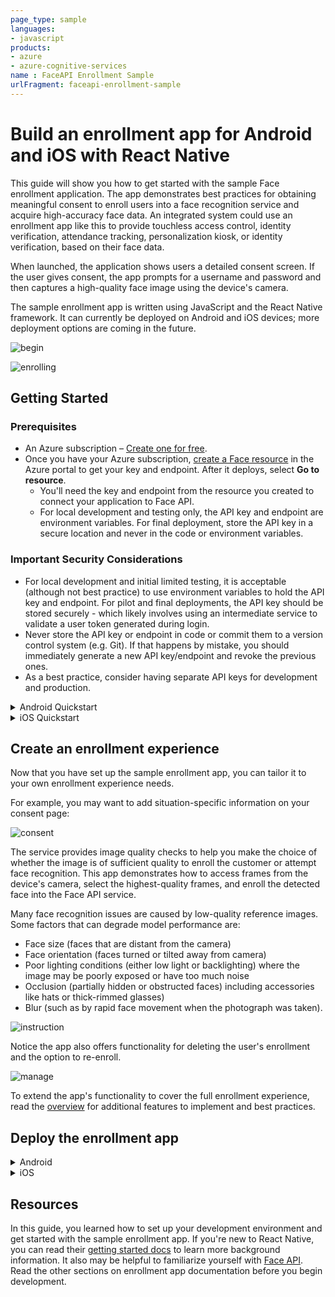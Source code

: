 ```yaml
---
page_type: sample
languages:
- javascript
products:
- azure
- azure-cognitive-services
name : FaceAPI Enrollment Sample
urlFragment: faceapi-enrollment-sample
---
```


# Build an enrollment app for Android and iOS with React Native

This guide will show you how to get started with the sample Face enrollment application. The app demonstrates best practices for obtaining meaningful consent to enroll users into a face recognition service and acquire high-accuracy face data. An integrated system could use an enrollment app like this to provide touchless access control, identity verification, attendance tracking, personalization kiosk, or identity verification, based on their face data.

When launched, the application shows users a detailed consent screen. If the user gives consent, the app prompts for a username and password and then captures a high-quality face image using the device's camera.

The sample enrollment app is written using JavaScript and the React Native framework. It can currently be deployed on Android and iOS devices; more deployment options are coming in the future.

![begin](./media/beginning.GIF "Beginning")

![enrolling](./media/enrolling.JPG "Enrolling")

## Getting Started

### Prerequisites

* An Azure subscription – [Create one for free](https://azure.microsoft.com/free/cognitive-services/).  
* Once you have your Azure subscription, [create a Face resource](https://portal.azure.com/#create/Microsoft.CognitiveServicesFace) in the Azure portal to get your key and endpoint. After it deploys, select **Go to resource**.  
  * You'll need the key and endpoint from the resource you created to connect your application to Face API.  
  * For local development and testing only, the API key and endpoint are environment variables. For final deployment, store the API key in a secure location and never in the code or environment variables.

### Important Security Considerations
* For local development and initial limited testing, it is acceptable (although not best practice) to use environment variables to hold the API key and endpoint. For pilot and final deployments, the API key should be stored securely - which likely involves using an intermediate service to validate a user token generated during login. 
* Never store the API key or endpoint in code or commit them to a version control system (e.g. Git). If that happens by mistake, you should immediately generate a new API key/endpoint and revoke the previous ones.
* As a best practice, consider having separate API keys for development and production.

<details>
<summary>Android Quickstart</summary>

### Installation 

1. Clone the git repository for the [sample enrollment app](https://github.com/azure-samples/cognitive-services-FaceAPIEnrollmentSample).
1. To set up your development environment, follow the <a href="https://reactnative.dev/docs/environment-setup"  title="React Native documentation"  target="_blank">React Native documentation <span class="docon docon-navigate-external x-hidden-focus"></span></a>. Select **React Native CLI Quickstart**. Select your development OS and **Android** as the target OS. Complete the sections **Installing dependencies** and **Android development environment**.
1. Download your preferred text editor such as [Visual Studio Code](https://code.visualstudio.com/).
1. Retrieve your FaceAPI endpoint and key in the Azure portal under the **Overview** tab of your resource. Don't check in your Face API key to your remote repository.
1. Run the app using either the Android Virtual Device emulator from Android Studio, or your own Android device. To test your app on a physical device, follow the relevant <a href="https://reactnative.dev/docs/running-on-device"  title="React Native documentation"  target="_blank">React Native documentation <span class="docon docon-navigate-external x-hidden-focus"></span></a>.

### Quickstart

1. ```git clone https://github.com/Azure-Samples/cognitive-services-FaceAPIEnrollmentSample.git```
1. ```cd cognitive-services-FaceAPIEnrollmentSample```
1. ```cd referenceEnrollApp```
1. ```npm install```
1. Either set up an Android Vitrual Device emulator on Android Studio, or plug in your Android device via USB. To check your device is recognized run: ```adb devices```
1. Fill out all relevant values, such as your person group name, in the ```development.json``` file.
1. Set the FaceAPI key and endpoint as environment values. This is for local development purposes only. You can set environment variables when starting Metro bundler:  

    Windows example:  

    ```set "FACEAPI_ENDPOINT=<FaceAPI endpoint>" && set "FACEAPI_KEY=<FaceAPI key>" && npm start```

    macOS example:  

    ```export FACEAPI_ENDPOINT=<FaceAPI endpoint> && export FACEAPI_KEY= <FaceAPI key> &&  npm start``` 

1. Run ```npx react-native run-android```. This will build and launch the app onto the emulator or device. 

</details>


<details>
<summary> iOS Quickstart </summary>

### Installation 

1. Clone the git repository for the [sample enrollment app](https://github.com/azure-samples/cognitive-services-FaceAPIEnrollmentSample).
1. To set up your development environment, follow the <a href="https://reactnative.dev/docs/environment-setup"  title="React Native documentation"  target="_blank">React Native documentation <span class="docon docon-navigate-external x-hidden-focus"></span></a>. Select **React Native CLI Quickstart**. Select **macOS** as your development OS and **iOS** as the target OS. Complete the section **Installing dependencies**.
1. Download your preferred text editor such as [Visual Studio Code](https://code.visualstudio.com/). You will also need to download Xcode. 
1. Retrieve your FaceAPI endpoint and key in the Azure portal under the **Overview** tab of your resource. Don't check in your Face API key to your remote repository.
1. Run the app using either a simulated device from Xcode, or your own iOS device. To test your app on a physical device, follow the relevant <a href="https://reactnative.dev/docs/running-on-device"  title="React Native documentation"  target="_blank">React Native documentation <span class="docon docon-navigate-external x-hidden-focus"></span></a>.

### Quickstart

1. ```git clone https://github.com/Azure-Samples/cognitive-services-FaceAPIEnrollmentSample.git```
1. ```cd cognitive-services-FaceAPIEnrollmentSample```
1. ```cd referenceEnrollApp```
1. ```npm install```
1. ```cd ios```
1. ```pod install```
1. Fill out all relevant values, such as your person group name, in the ```development.json``` file.
1. Set the FaceAPI key and endpoint as environment values. This is for local development purposes only. You can set environment variables when starting Metro bundler:  
    ```export FACEAPI_ENDPOINT=<FaceAPI endpoint> && export FACEAPI_KEY= <FaceAPI key> &&  npm start``` 
1. Either build and run the app through Xcode on a simulator, or plug in your iOS device via USB and run ```npm run ios --device <device name>```. This will build and launch the app onto the simulated or physical device. 
</details>


## Create an enrollment experience  

Now that you have set up the sample enrollment app, you can tailor it to your own enrollment experience needs.

For example, you may want to add situation-specific information on your consent page:

![consent](./media/1_consent1.JPG "consent") 

The service provides image quality checks to help you make the choice of whether the image is of sufficient quality to enroll the customer or attempt face recognition. This app demonstrates how to access frames from the device's camera, select the highest-quality frames, and enroll the detected face into the Face API service. 

Many face recognition issues are caused by low-quality reference images. Some factors that can degrade model performance are:
* Face size (faces that are distant from the camera)
* Face orientation (faces turned or tilted away from camera)
* Poor lighting conditions (either low light or backlighting) where the image may be poorly exposed or have too much noise
* Occlusion (partially hidden or obstructed faces) including accessories like hats or thick-rimmed glasses)
* Blur (such as by rapid face movement when the photograph was taken). 

![instruction](./media/4_instruction.JPG "instruction") 

Notice the app also offers functionality for deleting the user's enrollment and the option to re-enroll.

![manage](./media/deleteProfile.GIF "manage") 

To extend the app's functionality to cover the full enrollment experience, read the [overview](https://docs.microsoft.com/en-us/azure/cognitive-services/face/enrollment-overview) for additional features to implement and best practices.

## Deploy the enrollment app

<details>
<summary>Android</summary>

First, make sure that your app is ready for production deployment: remove any keys or secrets from the app code and make sure you have followed the [security best practices](https://docs.microsoft.com/azure/cognitive-services/cognitive-services-security?tabs=command-line%2Ccsharp).

When you're ready to release your app for production, you'll generate a release-ready APK file, which is the package file format for Android apps. This APK file must be signed with a private key. With this release build, you can begin distributing the app to your devices directly. 

Follow the <a href="https://developer.android.com/studio/publish/preparing#publishing-build"  title="Prepare for release"  target="_blank">Prepare for release <span class="docon docon-navigate-external x-hidden-focus"></span></a> documentation to learn how to generate a private key, sign your application, and generate a release APK.  

Once you've created a signed APK, see the <a href="https://developer.android.com/studio/publish"  title="Publish your app"  target="_blank">Publish your app <span class="docon docon-navigate-external x-hidden-focus"></span></a> documentation to learn more about how to release your app.
</details>

<details>
<summary>iOS</summary>

First, make sure that your app is ready for production deployment: remove any keys or secrets from the app code and make sure you have followed the [security best practices](https://docs.microsoft.com/azure/cognitive-services/cognitive-services-security?tabs=command-line%2Ccsharp). To prepare for distribution, you will need to create an app icon, a launch screen, and configure deployment info settings. Follow the [documentation from Xcode](https://developer.apple.com/documentation/Xcode/preparing_your_app_for_distribution) to prepare your app for distribution. 

When you're ready to release your app for production, you'll build an archive of your app. Follow the [Xcode documentation](https://developer.apple.com/documentation/Xcode/distributing_your_app_for_beta_testing_and_releases) on how to create an archive build and options for distributing your app.  
</details>

## Resources

In this guide, you learned how to set up your development environment and get started with the sample enrollment app. If you're new to React Native, you can read their [getting started docs](https://reactnative.dev/docs/getting-started) to learn more background information. It also may be helpful to familiarize yourself with [Face API](Overview.md). Read the other sections on enrollment app documentation before you begin development.

